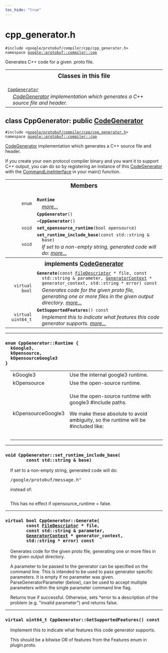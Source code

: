 ```yaml
---
toc_hide: "true"
---
```


<html devsite><head><title>cpp_generator.h</title><meta name="project_path" value="/protocol-buffers/_project.yaml" /><meta name="book_path" value="/protocol-buffers/_book.yaml" /></head><body><h1>cpp_generator.h</h1><p><code>#include &lt;google/protobuf/compiler/cpp/cpp_generator.h&gt;<br>namespace <a href="#google.protobuf.compiler">google::protobuf::compiler::cpp</a></code></p><p>Generates C++ code for a given .proto file. </p><table width="100%"><tr><th colspan="2"><h3 style="margin-top: 4px">Classes in this file</h3></th></tr><tr><td><div><code><a href="#CppGenerator">CppGenerator</a></code></div><div style="font-style: italic; margin-top: 4px; margin-left: 16px;"><a href='google.protobuf.compiler.code_generator#CodeGenerator'>CodeGenerator</a> implementation which generates a C++ source file and header. </div></td></tr></table><h2 id="CppGenerator">class CppGenerator: public <a href="google.protobuf.compiler.code_generator#CodeGenerator">CodeGenerator</a></h2><p><code>#include &lt;<a href="#">google/protobuf/compiler/cpp/cpp_generator.h</a>&gt;<br>namespace <a href="#google.protobuf.compiler">google::protobuf::compiler::cpp</a></code></p><p><a href='google.protobuf.compiler.code_generator#CodeGenerator'>CodeGenerator</a> implementation which generates a C++ source file and header. </p><p>If you create your own protocol compiler binary and you want it to support C++ output, you can do so by registering an instance of this <a href='google.protobuf.compiler.code_generator#CodeGenerator'>CodeGenerator</a> with the <a href='google.protobuf.compiler.command_line_interface#CommandLineInterface'>CommandLineInterface</a> in your main() function. </p>
<table><tr><th colspan="2"><h3 style="margin-top: 4px">Members</h3></th></tr><tr><td style="border-right-width: 0px; text-align: right;"><code>enum</code></td><td style="border-left-width: 0px"id="CppGenerator.Runtime"><div style="padding-left: 16px; text-indent: -16px"><code><b>Runtime</b></code></div><div style="font-style: italic; margin-top: 4px; margin-left: 16px;"> <a href="#CppGenerator.Runtime.details">more...</a></div></td></tr><tr><td style="border-right-width: 0px; text-align: right;"><code></code></td><td style="border-left-width: 0px"id="CppGenerator.CppGenerator"><div style="padding-left: 16px; text-indent: -16px"><code><b>CppGenerator</b>()</code></div></td></tr><tr><td style="border-right-width: 0px; text-align: right;"><code></code></td><td style="border-left-width: 0px"id="CppGenerator.~CppGenerator"><div style="padding-left: 16px; text-indent: -16px"><code><b>~CppGenerator</b>()</code></div></td></tr><tr><td style="border-right-width: 0px; text-align: right;"><code>void</code></td><td style="border-left-width: 0px"id="CppGenerator.set_opensource_runtime"><div style="padding-left: 16px; text-indent: -16px"><code><b>set_opensource_runtime</b>(bool opensource)</code></div></td></tr><tr><td style="border-right-width: 0px; text-align: right;"><code>void</code></td><td style="border-left-width: 0px"id="CppGenerator.set_runtime_include_base"><div style="padding-left: 16px; text-indent: -16px"><code><b>set_runtime_include_base</b>(const std::string &amp; base)</code></div><div style="font-style: italic; margin-top: 4px; margin-left: 16px;">If set to a non-empty string, generated code will do:  <a href="#CppGenerator.set_runtime_include_base.details">more...</a></div></td></tr><tr><th colspan="2"><h3 style="margin-top: 4px; margin-bottom: 4px;">implements <a href='google.protobuf.compiler.code_generator#CodeGenerator'>CodeGenerator</a></h3><div style="font-style: italic; font-weight: normal;"></div></th></tr><tr><td style="border-right-width: 0px; text-align: right;"><code>virtual bool</code></td><td style="border-left-width: 0px"id="CppGenerator.Generate"><div style="padding-left: 16px; text-indent: -16px"><code><b>Generate</b>(const <a href='google.protobuf.descriptor#FileDescriptor'>FileDescriptor</a> * file, const std::string &amp; parameter, <a href='google.protobuf.compiler.code_generator#GeneratorContext'>GeneratorContext</a> * generator_context, std::string * error) const</code></div><div style="font-style: italic; margin-top: 4px; margin-left: 16px;">Generates code for the given proto file, generating one or more files in the given output directory.  <a href="#CppGenerator.Generate.details">more...</a></div></td></tr><tr><td style="border-right-width: 0px; text-align: right;"><code>virtual uint64_t</code></td><td style="border-left-width: 0px"id="CppGenerator.GetSupportedFeatures"><div style="padding-left: 16px; text-indent: -16px"><code><b>GetSupportedFeatures</b>() const</code></div><div style="font-style: italic; margin-top: 4px; margin-left: 16px;">Implement this to indicate what features this code generator supports.  <a href="#CppGenerator.GetSupportedFeatures.details">more...</a></div></td></tr></table> <hr><h3 id="CppGenerator.Runtime.details"><code>enum CppGenerator::Runtime {<br>&nbsp;&nbsp;kGoogle3,<br>&nbsp;&nbsp;kOpensource,<br>&nbsp;&nbsp;kOpensourceGoogle3<br>}</code></h3><div style="margin-left: 16px"><p></p><table><tr><td>kGoogle3</td><td>Use the internal google3 runtime. </td></tr><tr><td>kOpensource</td><td>Use the open-source runtime. </td></tr><tr><td>kOpensourceGoogle3</td><td><p>Use the open-source runtime with google3 #include paths. </p><p>We make these absolute to avoid ambiguity, so the runtime will be #included like: </p>
<pre></pre>
</td></tr></table></div> <hr><h3 id="CppGenerator.set_runtime_include_base.details"><code>void CppGenerator::set_runtime_include_base(<br>&nbsp;&nbsp;&nbsp;&nbsp;&nbsp;&nbsp;&nbsp;&nbsp;const std::string &amp; base)</code></h3><div style="margin-left: 16px"><p>If set to a non-empty string, generated code will do: </p><pre>/google/protobuf/message.h"</pre>
<p> instead of: </p>
<pre></pre>
<p> This has no effect if opensource_runtime = false. </p>
</div> <hr><h3 id="CppGenerator.Generate.details"><code>virtual bool CppGenerator::Generate(<br>&nbsp;&nbsp;&nbsp;&nbsp;&nbsp;&nbsp;&nbsp;&nbsp;const <a href='google.protobuf.descriptor#FileDescriptor'>FileDescriptor</a> * file,<br>&nbsp;&nbsp;&nbsp;&nbsp;&nbsp;&nbsp;&nbsp;&nbsp;const std::string &amp; parameter,<br>&nbsp;&nbsp;&nbsp;&nbsp;&nbsp;&nbsp;&nbsp;&nbsp;<a href='google.protobuf.compiler.code_generator#GeneratorContext'>GeneratorContext</a> * generator_context,<br>&nbsp;&nbsp;&nbsp;&nbsp;&nbsp;&nbsp;&nbsp;&nbsp;std::string * error) const</code></h3><div style="margin-left: 16px"><p>Generates code for the given proto file, generating one or more files in the given output directory. </p><p>A parameter to be passed to the generator can be specified on the command line. This is intended to be used to pass generator specific parameters. It is empty if no parameter was given. ParseGeneratorParameter (below), can be used to accept multiple parameters within the single parameter command line flag.</p>
<p>Returns true if successful. Otherwise, sets *error to a description of the problem (e.g. "invalid parameter") and returns false. </p>
</div> <hr><h3 id="CppGenerator.GetSupportedFeatures.details"><code>virtual uint64_t CppGenerator::GetSupportedFeatures() const</code></h3><div style="margin-left: 16px"><p>Implement this to indicate what features this code generator supports. </p><p>This should be a bitwise OR of features from the Features enum in plugin.proto. </p>
</div></body></html>
